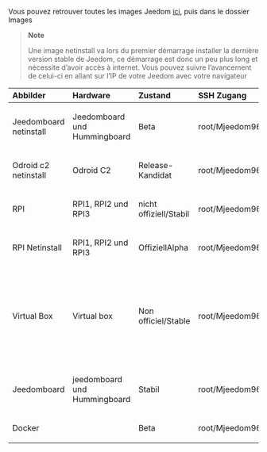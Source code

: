 Vous pouvez retrouver toutes les images Jeedom [ici](https://www.amazon.fr/clouddrive/share/OwYXPEKiIMdsGhkFeI3eUQ0VcvTEBq0qxQevlXPvPIy/folder/IT3WZ3N0RqGzaLBnBo0qog), puis dans le dossier Images

> **Note**
>
> Une image netinstall va lors du premier démarrage installer la dernière version stable de Jeedom, ce démarrage est donc un peu plus long et nécessite d’avoir accès à internet. Vous pouvez suivre l’avancement de celui-ci en allant sur l’IP de votre Jeedom avec votre navigateur

<table>
<colgroup>
<col width="20%" />
<col width="20%" />
<col width="20%" />
<col width="20%" />
<col width="20%" />
</colgroup>
<thead>
<tr class="header">
<th align="left">Abbilder</th>
<th align="left">Hardware</th>
<th align="left">Zustand</th>
<th align="left">SSH Zugang</th>
<th align="left">Bemerkungen</th>
</tr>
</thead>
<tbody>
<tr class="odd">
<td align="left"><p>Jeedomboard netinstall</p></td>
<td align="left"><p>Jeedomboard und Hummingboard</p></td>
<td align="left"><p>Beta</p></td>
<td align="left"><p>root/Mjeedom96</p></td>
<td align="left"></td>
</tr>
<tr class="even">
<td align="left"><p>Odroid c2 netinstall</p></td>
<td align="left"><p>Odroid C2</p></td>
<td align="left"><p>Release-Kandidat</p></td>
<td align="left"><p>root/Mjeedom96</p></td>
<td align="left"></td>
</tr>
<tr class="odd">
<td align="left"><p>RPI</p></td>
<td align="left"><p>RPI1, RPI2 und RPI3</p></td>
<td align="left"><p>nicht offiziell/Stabil</p></td>
<td align="left"><p>root/Mjeedom96</p></td>
<td align="left"></td>
</tr>
<tr class="even">
<td align="left"><p>RPI Netinstall</p></td>
<td align="left"><p>RPI1, RPI2 und RPI3</p></td>
<td align="left"><p>OffiziellAlpha</p></td>
<td align="left"><p>root/Mjeedom96</p></td>
<td align="left"></td>
</tr>
<tr class="odd">
<td align="left"><p>Virtual Box</p></td>
<td align="left"><p>Virtual box</p></td>
<td align="left"><p>Non officiel/Stable</p></td>
<td align="left"><p>root/Mjeedom96</p></td>
<td align="left"><p>Non maintenu, il vaut mieux passer par l’installation manuelle de Jeedom pour tout ce qui est VM</p></td>
</tr>
<tr class="even">
<td align="left"><p>Jeedomboard</p></td>
<td align="left"><p>jeedomboard und Hummingboard</p></td>
<td align="left"><p>Stabil</p></td>
<td align="left"><p>root/Mjeedom96</p></td>
<td align="left"></td>
</tr>
<tr class="odd">
<td align="left"><p>Docker</p></td>
<td align="left"></td>
<td align="left"><p>Beta</p></td>
<td align="left"><p>root/Mjeedom96</p></td>
<td align="left"></td>
</tr>
</tbody>
</table>


